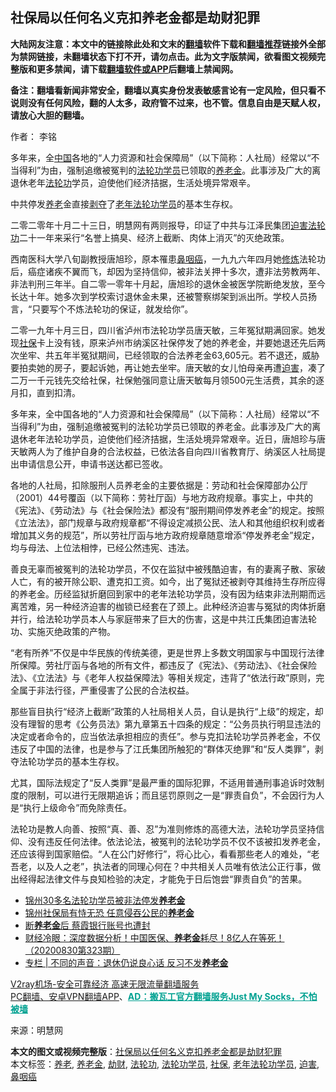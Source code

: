  <h2>社保局以任何名义克扣养老金都是劫财犯罪</h2> <p class="notice"><b>大陆网友注意：本文中的链接除此处和文末的<a href="https://github.com/bannedbook/fanqiang" >翻墙</a>软件下载和<a href="https://github.com/killgcd/justmysocks/blob/master/README.md">翻墙推荐</a>链接外全部为禁网链接，未翻墙状态下打不开，请勿点击。此为文字版禁闻，欲看图文视频完整版和更多禁闻，请下载<a href="https://github.com/bannedbook/fanqiang">翻墙软件或APP</a>后翻墙上禁闻网。</p><p>备注：翻墙看新闻非常安全，翻墙以真实身份发表敏感言论有一定风险，但只看不说则没有任何风险，翻的人太多，政府管不过来，也不管。信息自由是天赋人权，请放心大胆的翻墙。</b></p>  <div class="entry"> <p>作者： 李铭</p> <p id="summary">多年来，全<span class='wp_keywordlink_affiliate'><a href="https://www.bannedbook.org/" title="中国" target="_blank">中国</a></span>各地的“人力资源和社会保障局”（以下简称：人社局）经常以“不当得利”为由，强制追缴被冤判的<a href="https://www.bannedbook.org/bnews/tag/%e6%b3%95%e8%bd%ae%e5%8a%9f%e5%ad%a6%e5%91%98/" class="st_tag internal_tag" rel="tag" title="标签 法轮功学员 下的日志">法轮功学员</a>已领取的<a href="https://www.bannedbook.org/bnews/tag/%e5%85%bb%e8%80%81%e9%87%91/" class="st_tag internal_tag" rel="tag" title="标签 养老金 下的日志">养老金</a>。此事涉及广大的离退休老年<a href="https://www.bannedbook.org/bnews/tag/%e6%b3%95%e8%bd%ae%e5%8a%9f/" class="st_tag internal_tag" rel="tag" title="标签 法轮功 下的日志">法轮功</a>学员，迫使他们经济拮据，生活处境异常艰辛。</p> <p id="conimg"></p>  <p>中共停发<a href="https://www.bannedbook.org/bnews/tag/%E5%85%BB%E8%80%81/" class="st_tag internal_tag" rel="tag" title="标签 养老 下的日志">养老</a>金直接<span class='wp_keywordlink'><a href="https://www.bannedbook.org/forum2/topic21.html" title="《剥夺》 黄建民 著" target="_blank">剥夺</a></span>了<a href="https://www.bannedbook.org/bnews/tag/%E8%80%81%E5%B9%B4%E6%B3%95%E8%BD%AE%E5%8A%9F%E5%AD%A6%E5%91%98/" class="st_tag internal_tag" rel="tag" title="标签 老年法轮功学员 下的日志">老年法轮功学员</a>的基本生存权。</p> <p>二零二零年十月二十三日，明慧网有两则报导，印证了中共与江泽民集团<span class='wp_keywordlink'><a href="https://www.bannedbook.org/forum11/topic278.html" title="评江泽民与中共相互利用迫害法轮功" target="_blank">迫害法轮功</a></span>二十一年来采行“名誉上搞臭、经济上截断、肉体上消灭”的灭绝政策。</p> <p>西南医科大学八旬副教授唐旭珍，原本罹患<a href="https://www.bannedbook.org/bnews/tag/%E9%BC%BB%E5%92%BD%E7%99%8C/" class="st_tag internal_tag" rel="tag" title="标签 鼻咽癌 下的日志">鼻咽癌</a>，一九九六年四月她<span class='wp_keywordlink'><a href="https://www.qi-gong.me/" title="气功修炼网" target="_blank">修炼</a></span>法轮功后，癌症诸疾不翼而飞，却因为坚持信仰，被非法关押十多次，遭非法劳教两年、非法判刑三年半。自二零一零年十月起，唐旭珍的退休金被医学院断绝发放，至今长达十年。她多次到学校索讨退休金未果，还被警察绑架到派出所。学校人员扬言，“只要写个不炼法轮功的保证，就发给你”。</p>  <p>二零一九年十月三日，四川省泸州市法轮功学员唐天敏，三年冤狱期满回家。她发现<a href="https://www.bannedbook.org/bnews/tag/%E7%A4%BE%E4%BF%9D/" class="st_tag internal_tag" rel="tag" title="标签 社保 下的日志">社保</a>卡上没有钱，原来泸州市纳溪区社保停发了她的养老金，并要她退还先后两次坐牢、共五年半冤狱期间，已经领取的合法养老金63,605元。若不退还，威胁要拍卖她的房子，要起诉她，再让她去坐牢。唐天敏的女儿怕母亲再遭<a href="https://www.bannedbook.org/bnews/tag/%e8%bf%ab%e5%ae%b3/" class="st_tag internal_tag" rel="tag" title="标签 迫害 下的日志">迫害</a>，凑了二万一千元钱先交给社保，社保勉强同意让唐天敏每月领500元生活费，其余的逐月扣，直到扣清。</p> <p>多年来，全中国各地的“人力资源和社会保障局”（以下简称：人社局）经常以“不当得利”为由，强制追缴被冤判的法轮功学员已领取的养老金。此事涉及广大的离退休老年法轮功学员，迫使他们经济拮据，生活处境异常艰辛。近日，唐旭珍与唐天敏两人为了维护自身的合法权益，已依法各自向四川省教育厅、纳溪区人社局提出申请信息公开，申请书送达都已签收。</p> <p>各地的人社局，扣除服刑人员养老金的主要依据是：劳动和社会保障部办公厅（2001）44号覆函（以下简称：劳社厅函）与地方政府规章。事实上，中共的《宪法》、《劳动法》与《社会保险法》都没有“服刑期间停发养老金”的规定。按照《立法法》，部门规章与政府规章都“不得设定减损公民、法人和其他组织权利或者增加其义务的规范”，所以劳社厅函与地方政府规章随意增添“停发养老金”规定，均与母法、上位法相悖，已经公然违宪、违法。</p>  <p>善良无辜而被冤判的法轮功学员，不仅在监狱中被残酷迫害，有的妻离子散、家破人亡，有的被开除公职、遭克扣工资。如今，出了冤狱还被剥夺其维持生存所应得的养老金。历经监狱折磨回到家中的老年法轮功学员，没有因为结束非法刑期而远离苦难，另一种经济迫害的枷锁已经套在了颈上。此种经济迫害与冤狱的肉体折磨并行，给法轮功学员本人与家庭带来了巨大的伤害，这是中共江氏集团迫害法轮功、实施灭绝政策的产物。</p> <p>“老有所养”不仅是中华民族的传统美德，更是世界上多数文明国家与中国现行法律所保障。劳社厅函与各地的所有文件，都违反了《宪法》、《劳动法》、《社会保险法》、《立法法》与《老年人权益保障法》等相关规定，违背了“依法行政”原则，完全属于非法行径，严重侵害了公民的合法权益。</p> <p>那些盲目执行“经济上截断”政策的人社局相关人员，自认是执行“上级”的规定，却没有理智的思考《公务员法》第九章第五十四条的规定：“公务员执行明显违法的决定或者命令的，应当依法承担相应的责任”。参与克扣法轮功学员养老金，不仅违反了中国的法律，也是参与了江氏集团所触犯的“群体灭绝罪”和“反人类罪”，剥夺法轮功学员的基本生存权。</p>  <p>尤其，国际法规定了“反人类罪”是最严重的国际犯罪，不适用普通刑事追诉时效制度的限制，可以进行无限期追诉；而且惩罚原则之一是“罪责自负”，不会因行为人是“执行上级命令”而免除责任。</p> <p>法轮功是教人向善、按照“真、善、忍”为准则修炼的高德大法，法轮功学员坚持信仰、没有违反任何法律。依法论法，被冤判的法轮功学员不仅不该被扣发养老金，还应该得到国家赔偿。“人在公门好修行”，将心比心，看看那些老人的难处，“老吾老，以及人之老”，执法者的同理心何在？中共相关人员唯有依法公正行事，做出经得起法律文件与良知检验的决定，才能免于日后饱尝“罪责自负”的苦果。</p> <ul class='op-related-articles' title='相关阅读'> <li><a href='https://www.bannedbook.org/bnews/renquan/flg/20201014/1413765.html' target='_blank'>锦州30多名法轮功学员被非法停发<b>养老金</b></a></li> <li><a href='https://www.bannedbook.org/bnews/cbnews/20201013/1412853.html' target='_blank'>锦州社保局有恃无恐 任意侵吞公民的<b>养老金</b></a></li> <li><a href='https://www.bannedbook.org/bnews/ssgc/20200908/1392620.html' target='_blank'>断<b>养老金</b>后 蔡霞银行账号也遭封</a></li> <li><a href='https://www.bannedbook.org/bnews/bannedvideo/20200830/1388164.html' target='_blank'>财经冷眼：深度数据分析！中国医保、<b>养老金</b>耗尽！8亿人在等死！（20200830第323期）</a></li> <li><a href='https://www.bannedbook.org/bnews/ssgc/20200828/1386863.html' target='_blank'>专栏 | 不同的声音：退休仍说良心话 反习不发<b>养老金</b></a></li> </ul> <p class="texttj"> <a href="https://www.bannedbook.org/forum23/topic22702.html" target="_blank">V2ray机场-安全可靠经济 高速无限流量翻墙服务</a><br/> <a href="https://github.com/bannedbook/fanqiang/wiki/%E7%A6%81%E9%97%BB%E7%BD%91%E5%AE%89%E5%8D%93%E7%BF%BB%E5%A2%99%E6%96%B0%E9%97%BBAPP" target="_blank">PC翻墙、安卓VPN翻墙APP</a>、<span onclick="window.open('https://github.com/killgcd/justmysocks/blob/master/README.md')" style="font-weight:bold;color:#00A191;cursor:pointer;text-decoration:underline;outline:none">AD：搬瓦工官方翻墙服务Just My Socks，不怕被墙</span></p><p> 来源：明慧网 </p><a name='sharetosocial'></a>       <div><b>本文的图文或视频完整版</b>：<a href='https://www.bannedbook.org/bnews/comments/20201025/1419864.html'>社保局以任何名义克扣养老金都是劫财犯罪</a></div>  </div><!--END ENTRY--> <div class="postfooter"> <div>本文标签：<a href="https://www.bannedbook.org/bnews/tag/%E5%85%BB%E8%80%81/" rel="tag">养老</a>, <a href="https://www.bannedbook.org/bnews/tag/%e5%85%bb%e8%80%81%e9%87%91/" rel="tag">养老金</a>, <a href="https://www.bannedbook.org/bnews/tag/%E5%8A%AB%E8%B4%A2/" rel="tag">劫财</a>, <a href="https://www.bannedbook.org/bnews/tag/%e6%b3%95%e8%bd%ae%e5%8a%9f/" rel="tag">法轮功</a>, <a href="https://www.bannedbook.org/bnews/tag/%e6%b3%95%e8%bd%ae%e5%8a%9f%e5%ad%a6%e5%91%98/" rel="tag">法轮功学员</a>, <a href="https://www.bannedbook.org/bnews/tag/%E7%A4%BE%E4%BF%9D/" rel="tag">社保</a>, <a href="https://www.bannedbook.org/bnews/tag/%E8%80%81%E5%B9%B4%E6%B3%95%E8%BD%AE%E5%8A%9F%E5%AD%A6%E5%91%98/" rel="tag">老年法轮功学员</a>, <a href="https://www.bannedbook.org/bnews/tag/%e8%bf%ab%e5%ae%b3/" rel="tag">迫害</a>, <a href="https://www.bannedbook.org/bnews/tag/%E9%BC%BB%E5%92%BD%E7%99%8C/" rel="tag">鼻咽癌</a></div>  </div><!--END POSTFOOTER--> 